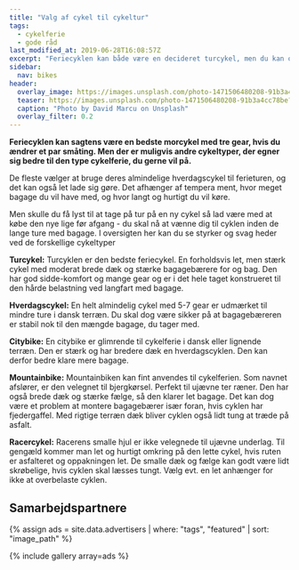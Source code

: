 ```yaml
---
title: "Valg af cykel til cykeltur"
tags:
  - cykelferie
  - gode råd
last_modified_at: 2019-06-28T16:08:57Z
excerpt: "Feriecyklen kan både være en decideret turcykel, men du kan også bruge din hverdagscykel. Du skal bare sørge for at vælge en fornuftig rute."
sidebar:
  nav: bikes
header:
  overlay_image: https://images.unsplash.com/photo-1471506480208-91b3a4cc78be?ixlib=rb-1.2.1&ixid=eyJhcHBfaWQiOjEyMDd9&auto=format&fit=crop&w=1653&q=80
  teaser: https://images.unsplash.com/photo-1471506480208-91b3a4cc78be?ixlib=rb-1.2.1&ixid=eyJhcHBfaWQiOjEyMDd9&auto=format&fit=crop&w=400&q=80
  caption: "Photo by David Marcu on Unsplash"
  overlay_filter: 0.2
---
```


**Feriecyklen kan sagtens være en bedste morcykel med tre gear, hvis du ændrer et par småting. Men der er muligvis andre cykeltyper, der egner sig bedre til den type cykelferie, du gerne vil på.**

De fleste vælger at bruge deres almindelige hverdagscykel til ferieturen, og det kan også let lade sig gøre. Det afhænger af tempera ment, hvor meget bagage du vil have med, og hvor langt og hurtigt du vil køre. 

Men skulle du få lyst til at tage på tur på en ny cykel så lad være med at købe den nye lige før afgang - du skal nå at vænne dig til cyklen inden de lange ture med bagage. I oversigten her kan du se styrker og svag heder ved de forskellige cykeltyper 

**Turcykel:** Turcyklen er den bedste feriecykel. En forholdsvis let, men stærk cykel med moderat brede dæk og stærke bagagebærere for og bag. Den har god sidde-komfort og mange gear og er i det hele taget konstrueret til den hårde belastning ved langfart med bagage. 

**Hverdagscykel:** En helt almindelig cykel med 5-7 gear er udmærket til mindre ture i dansk terræn. Du skal dog være sikker på at bagagebæreren er stabil nok til den mængde bagage, du tager med. 

**Citybike:** En citybike er glimrende til cykelferie i dansk eller lignende terræn. Den er stærk og har bredere dæk en hverdagscyklen. Den kan derfor bedre klare mere bagage. 

**Mountainbike:** Mountainbiken kan fint anvendes til cykelferien. Som navnet afslører, er den velegnet til bjergkørsel. Perfekt til ujævne ter ræner. Den har også brede dæk og stærke fælge, så den klarer let bagage. Det kan dog være et problem at montere bagagebærer især foran, hvis cyklen har fjedergaffel. Med rigtige terræn dæk bliver cyklen også lidt tung at træde på asfalt. 

**Racercykel:** Racerens smalle hjul er ikke velegnede til ujævne underlag. Til gengæld kommer man let og hurtigt omkring på den lette cykel, hvis ruten er asfalteret og oppakningen let. De smalle dæk og fælge kan godt være lidt skrøbelige, hvis cyklen skal læsses tungt. Vælg evt. en let anhænger for ikke at overbelaste cyklen. 

## Samarbejdspartnere

{% assign ads = site.data.advertisers | where: "tags", "featured" | sort: "image_path" %}

{% include gallery array=ads %}

